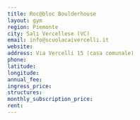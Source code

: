 ```yaml
---
title: Roc@bloc Boulderhouse
layout: gym
region: Piemonte
city: Sali Vercellese (VC)
email: info@scuolacaivercelli.it
website: 
address: Via Vercelli 15 (casa comunale)
phone: 
latitude: 
longitude: 
annual_fee: 
ingress_price: 
structures: 
monthly_subscription_price: 
rent: 
---
```


